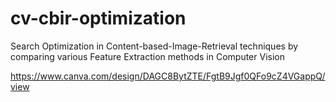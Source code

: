# cv-cbir-optimization
Search Optimization in Content-based-Image-Retrieval techniques by comparing various Feature Extraction methods in Computer Vision

https://www.canva.com/design/DAGC8BytZTE/FgtB9Jgf0QFo9cZ4VGappQ/view
